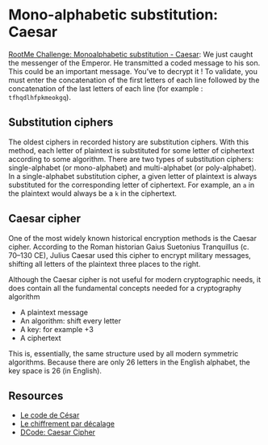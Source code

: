 # Mono-alphabetic substitution: Caesar

[RootMe Challenge: Monoalphabetic substitution - Caesar](https://www.root-me.org/en/Challenges/Cryptanalysis/Monoalphabetic-substitution-Caesar): We just caught the messenger of the Emperor. He transmitted a coded message to his son. This could be an important message. You’ve to decrypt it ! To validate, you must enter the concatenation of the first letters of each line followed by the concatenation of the last letters of each line (for example : `tfhqdlhfpkmeokgq`).

## Substitution ciphers

The oldest ciphers in recorded history are substitution ciphers. With this method, each letter of plaintext is substituted for some letter of ciphertext according to some algorithm. There are two types of substitution ciphers: single-alphabet (or mono-alphabet) and multi-alphabet (or poly-alphabet). In a single-alphabet substitution cipher, a given letter of plaintext is always substituted for the corresponding letter of ciphertext. For example, an `a` in the plaintext would always be a `k` in the ciphertext.

## Caesar cipher

One of the most widely known historical encryption methods is the Caesar cipher. According to the Roman historian Gaius Suetonius Tranquillus (c. 70–130 CE), Julius Caesar used this cipher to encrypt military messages, shifting all letters of the plaintext three places to the right.

Although the Caesar cipher is not useful for modern cryptographic needs, it does contain all the fundamental concepts needed for a cryptography algorithm

* A plaintext message
* An algorithm: shift every letter
* A key: for example +3
* A ciphertext

This is, essentially, the same structure used by all modern symmetric algorithms. Because there are only 26 letters in the English alphabet, the key space is 26 (in English).

## Resources

* [Le code de César](https://www.root-me.org/spip.php?article82)
* [Le chiffrement par décalage](https://repository.root-me.org/Cryptographie/Sym%C3%A9trique/FR%20-%20Le%20chiffrement%20par%20d%C3%A9calage.pdf)
* [DCode: Caesar Cipher](https://www.dcode.fr/caesar-cipher)

